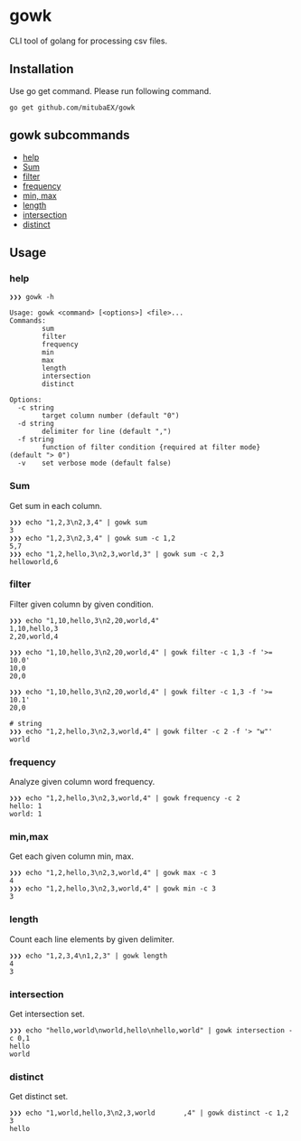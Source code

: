 # gowk
CLI tool of golang for processing csv files.

## Installation

Use go get command.
Please run following command.

```
go get github.com/mitubaEX/gowk
```

## gowk subcommands

- [help](#help)
- [Sum](#sum)
- [filter](#filter)
- [frequency](#frequency)
- [min, max](#minmax)
- [length](#length)
- [intersection](#intersection)
- [distinct](#distinct)

## Usage


### help

```
❯❯❯ gowk -h

Usage: gowk <command> [<options>] <file>...
Commands:
        sum
        filter
        frequency
        min
        max
        length
        intersection
        distinct

Options:
  -c string
        target column number (default "0")
  -d string
        delimiter for line (default ",")
  -f string
        function of filter condition {required at filter mode} (default "> 0")
  -v    set verbose mode (default false)
```

### Sum

Get sum in each column.

```
❯❯❯ echo "1,2,3\n2,3,4" | gowk sum
3
❯❯❯ echo "1,2,3\n2,3,4" | gowk sum -c 1,2
5,7
❯❯❯ echo "1,2,hello,3\n2,3,world,3" | gowk sum -c 2,3
helloworld,6
```

### filter

Filter given column by given condition.

```
❯❯❯ echo "1,10,hello,3\n2,20,world,4"
1,10,hello,3
2,20,world,4

❯❯❯ echo "1,10,hello,3\n2,20,world,4" | gowk filter -c 1,3 -f '>= 10.0'
10,0
20,0

❯❯❯ echo "1,10,hello,3\n2,20,world,4" | gowk filter -c 1,3 -f '>= 10.1'
20,0

# string
❯❯❯ echo "1,2,hello,3\n2,3,world,4" | gowk filter -c 2 -f '> "w"'
world
```

### frequency

Analyze given column word frequency.

```
❯❯❯ echo "1,2,hello,3\n2,3,world,4" | gowk frequency -c 2
hello: 1
world: 1
```

### min,max

Get each given column min, max.

```
❯❯❯ echo "1,2,hello,3\n2,3,world,4" | gowk max -c 3
4
❯❯❯ echo "1,2,hello,3\n2,3,world,4" | gowk min -c 3
3
```

### length

Count each line elements by given delimiter.

```
❯❯❯ echo "1,2,3,4\n1,2,3" | gowk length
4
3
```

### intersection

Get intersection set.

```
❯❯❯ echo "hello,world\nworld,hello\nhello,world" | gowk intersection -c 0,1
hello
world
```

### distinct

Get distinct set.

```
❯❯❯ echo "1,world,hello,3\n2,3,world       ,4" | gowk distinct -c 1,2
3
hello
```
